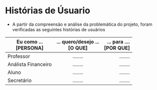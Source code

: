 # Histórias de Úsuario

- A partir da compreensão e análise da problemática do projeto, foram verificadas as seguintes histórias de usuários 

| Eu como ...<br />[PERSONA]   |      ... quero/desejo ...<br />[O QUE]      |  ... para ....<br />[POR QUE] |
|----------|:-------------:|------:|
| Professor | ........ | ........ |
| Análista Financeiro | ........ | ........ |
| Aluno | ........ | ........ |
| Secretário | ........ | ........ |
